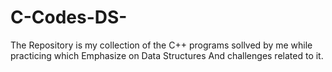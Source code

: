 # C-Codes-DS-

The Repository is my collection of the C++ programs sollved by me while practicing which Emphasize on Data Structures And challenges related to it.
